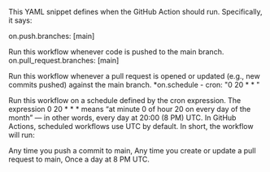 This YAML snippet defines when the GitHub Action should run. Specifically, it says:

on.push.branches: [main]

Run this workflow whenever code is pushed to the main branch.
on.pull_request.branches: [main]

Run this workflow whenever a pull request is opened or updated (e.g., new commits pushed) against the main branch.
*on.schedule - cron: "0 20 * * "

Run this workflow on a schedule defined by the cron expression.
The expression 0 20 * * * means “at minute 0 of hour 20 on every day of the month” — in other words, every day at 20:00 (8 PM) UTC.
In GitHub Actions, scheduled workflows use UTC by default.
In short, the workflow will run:

Any time you push a commit to main,
Any time you create or update a pull request to main,
Once a day at 8 PM UTC.
